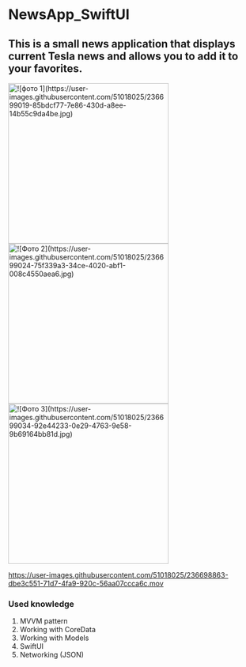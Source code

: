 # NewsApp_SwiftUI 

## This is a small news application that displays current Tesla news and allows you to add it to your favorites.

<img width="324" alt="![фото 1](https://user-images.githubusercontent.com/51018025/236699019-85bdcf77-7e86-430d-a8ee-14b55c9da4be.jpg)">
<img width="324" alt="![Фото 2](https://user-images.githubusercontent.com/51018025/236699024-75f339a3-34ce-4020-abf1-008c4550aea6.jpg)">
<img width="324" alt="![Фото 3](https://user-images.githubusercontent.com/51018025/236699034-92e44233-0e29-4763-9e58-9b69164bb81d.jpg)">


https://user-images.githubusercontent.com/51018025/236698863-dbe3c551-71d7-4fa9-920c-56aa07ccca6c.mov





### Used knowledge
1. MVVM pattern
2. Working with CoreData
3. Working with Models
4. SwiftUI
5. Networking (JSON)
